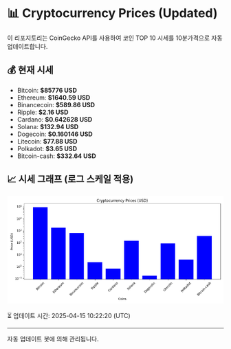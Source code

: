
# 📊 Cryptocurrency Prices (Updated)

이 리포지토리는 CoinGecko API를 사용하여 코인 TOP 10 시세를 10분가격으로 자동 업데이트합니다.

## 💰 현재 시세
- Bitcoin: **$85776 USD**
- Ethereum: **$1640.59 USD**
- Binancecoin: **$589.86 USD**
- Ripple: **$2.16 USD**
- Cardano: **$0.642628 USD**
- Solana: **$132.94 USD**
- Dogecoin: **$0.160146 USD**
- Litecoin: **$77.88 USD**
- Polkadot: **$3.65 USD**
- Bitcoin-cash: **$332.64 USD**

## 📈 시세 그래프 (로그 스케일 적용)
![Crypto Prices](crypto_prices.png)

⏳ 업데이트 시간: 2025-04-15 10:22:20 (UTC)

---
자동 업데이트 봇에 의해 관리됩니다.
